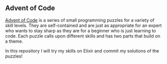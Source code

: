 ## Advent of Code

[Advent of Code](http://adventofcode.com) is a series of small programming puzzles for a variety of 
skill levels. They are self-contained and are just as appropriate for an 
expert who wants to stay sharp as they are for a beginner who is just 
learning to code. Each puzzle calls upon different skills and has two parts
that build on a theme.

In this repository I will try my skills on Elixir and commit my solutions of the puzzles!